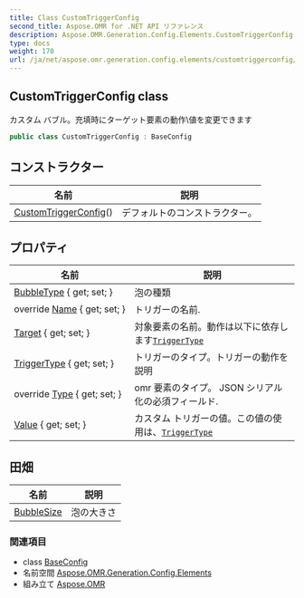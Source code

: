 ```yaml
---
title: Class CustomTriggerConfig
second_title: Aspose.OMR for .NET API リファレンス
description: Aspose.OMR.Generation.Config.Elements.CustomTriggerConfig クラス. カスタム バブル充填時にターゲット要素の動作値を変更できます
type: docs
weight: 170
url: /ja/net/aspose.omr.generation.config.elements/customtriggerconfig/
---
```

## CustomTriggerConfig class

カスタム バブル。充填時にターゲット要素の動作\値を変更できます

```csharp
public class CustomTriggerConfig : BaseConfig
```

## コンストラクター

| 名前 | 説明 |
| --- | --- |
| [CustomTriggerConfig](customtriggerconfig/)() | デフォルトのコンストラクター。 |

## プロパティ

| 名前 | 説明 |
| --- | --- |
| [BubbleType](../../aspose.omr.generation.config.elements/customtriggerconfig/bubbletype/) { get; set; } | 泡の種類 |
| override [Name](../../aspose.omr.generation.config.elements/customtriggerconfig/name/) { get; set; } | トリガーの名前. |
| [Target](../../aspose.omr.generation.config.elements/customtriggerconfig/target/) { get; set; } | 対象要素の名前。動作は以下に依存します[`TriggerType`](./triggertype/) |
| [TriggerType](../../aspose.omr.generation.config.elements/customtriggerconfig/triggertype/) { get; set; } | トリガーのタイプ。トリガーの動作を説明 |
| override [Type](../../aspose.omr.generation.config.elements/customtriggerconfig/type/) { get; set; } | omr 要素のタイプ。 JSON シリアル化の必須フィールド. |
| [Value](../../aspose.omr.generation.config.elements/customtriggerconfig/value/) { get; set; } | カスタム トリガーの値。この値の使用は、[`TriggerType`](./triggertype/) |

## 田畑

| 名前 | 説明 |
| --- | --- |
| [BubbleSize](../../aspose.omr.generation.config.elements/customtriggerconfig/bubblesize/) | 泡の大きさ |

### 関連項目

* class [BaseConfig](../../aspose.omr.generation.config/baseconfig/)
* 名前空間 [Aspose.OMR.Generation.Config.Elements](../../aspose.omr.generation.config.elements/)
* 組み立て [Aspose.OMR](../../)


